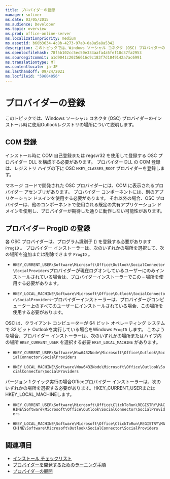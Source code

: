 ```yaml
---
title: プロバイダーの登録
manager: soliver
ms.date: 03/05/2015
ms.audience: Developer
ms.topic: overview
ms.prod: office-online-server
ms.localizationpriority: medium
ms.assetid: b60b3634-4c8b-4273-97a0-0a8a5a8a5342
description: このトピックでは、Windows ソーシャル コネクタ (OSC) プロバイダーのインストール時に使用Outlookレジストリの場所について説明します。
ms.openlocfilehash: 78f5b102cc5ec50e334aafa4a5fef10c37fa2953
ms.sourcegitcommit: a1d9041c20256616c9c183f7d1049142a7ac6991
ms.translationtype: MT
ms.contentlocale: ja-JP
ms.lasthandoff: 09/24/2021
ms.locfileid: "59604056"
---
```

# <a name="registering-a-provider"></a>プロバイダーの登録

このトピックでは、Windows ソーシャル コネクタ (OSC) プロバイダーのインストール時に使用Outlookレジストリの場所について説明します。
  
## <a name="com-registration"></a>COM 登録

インストール時に COM 自己登録または regsvr32 を使用して登録する OSC プロバイダー DLL を構成する必要があります。 プロバイダー DLL の COM 登録は、レジストリ ハイブの下に OSC `HKEY_CLASSES_ROOT` プロバイダーを登録します。 
  
マネージ コードで開発された OSC プロバイダーには、COM に表示されるプロバイダー アセンブリがあります。 プロバイダー コンポーネントには、別のアプリケーション ドメインを使用する必要があります。 それ以外の場合、OSC プロバイダーは、他のコンポーネントで使用される既定の共有アプリケーション ドメインを使用し、プロバイダーが期待した通りに動作しない可能性があります。
  
## <a name="registering-provider-progid"></a>プロバイダー ProgID の登録

各 OSC プロバイダーは、プログラム識別子 () を登録する必要があります `ProgID` 。 プロバイダー インストーラーは、次のいずれかの場所を選択して、次の場所を追加または削除できます `ProgID` 。
  
- `HKEY_CURRENT_USER\Software\Microsoft\Office\Outlook\SocialConnector\SocialProviders`プロバイダーが現在ログオンしているユーザーにのみインストールされている場合は、プロバイダーインストーラーでこの &ndash; 場所を使用する必要があります。
    
- `HKEY_LOCAL_MACHINE\Software\Microsoft\Office\Outlook\SocialConnector\SocialProviders`&ndash;プロバイダーインストーラーは、プロバイダーがコンピューター上のすべてのユーザーにインストールされている場合、この場所を使用する必要があります。
    
OSC は、クライアント コンピューターが 64 ビット オペレーティング システムで 32 ビット Outlookを実行している場合をWindows `ProgID` します。 このような場合、プロバイダー インストーラーは、次のいずれかの場所またはハイブ内の場所  `HKEY_CURRENT_USER` を選択する必要  `HKEY_LOCAL_MACHINE` があります。 
  
- `HKEY_CURRENT_USER\Software\Wow6432Node\Microsoft\Office\Outlook\SocialConnector\SocialProviders`
    
- `HKEY_LOCAL_MACHINE\Software\Wow6432Node\Microsoft\Office\Outlook\SocialConnector\SocialProviders`
    
バージョン 1 クイック実行の場合Officeプロバイダー インストーラーは、次のいずれかの場所を選択する必要があります。HKEY_CURRENT_USERまたはHKEY_LOCAL_MACHINEします。
  
- `HKEY_CURRENT_USER\Software\Microsoft\Office\ClickToRun\REGISTRY\MACHINE\Software\Microsoft\Office\Outlook\SocialConnector\SocialProviders`
    
- `HKEY_LOCAL_MACHINE\Software\Microsoft\Office\ClickToRun\REGISTRY\MACHINE\Software\Microsoft\Outlook\SocialConnector\SocialProviders`
    
## <a name="see-also"></a>関連項目

- [インストール チェックリスト](installation-checklist.md)
- [プロバイダーを開発するためのラーニング手順](quick-steps-for-learning-to-develop-a-provider.md)
- [プロバイダーの展開](deploying-a-provider.md)

